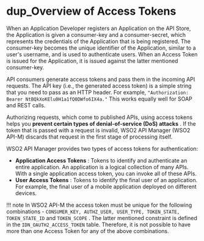 # dup\_Overview of Access Tokens

When an Application Developer registers an Application on the API Store, the Application is given a consumer-key and a consumer-secret, which represents the credentials of the Application that is being registered. The consumer-key becomes the unique identifier of the Application, similar to a user's username, and is used to authenticate users. When an Access Token is issued for the Application, it is issued against the latter mentioned consumer-key.

API consumers generate access tokens and pass them in the incoming API requests. The API key (i.e., the generated access token) is a simple string that you need to pass as an HTTP header. For example, `"Authorization: Bearer NtBQkXoKElu0H1a1fQ0DWfo6IX4a."` This works equally well for SOAP and REST calls.

Authorizing requests, which come to published APIs, using access tokens helps you **prevent certain types of denial-of-service (DoS) attacks** . If the token that is passed with a request is invalid, WSO2 API Manager (WSO2 API-M) discards that request in the first stage of processing itself.

WSO2 API Manager provides two types of access tokens for authentication:

-   **Application Access Tokens** : Tokens to identify and authenticate an entire application. An application is a logical collection of many APIs. With a single application access token, you can invoke all of these APIs.
-   **User Access Tokens** : Tokens to identify the final user of an application. For example, the final user of a mobile application deployed on different devices.

!!! note
In WSO2 API-M the access token must be unique for the following combinations - `CONSUMER_KEY, AUTHZ_USER, USER_TYPE, TOKEN_STATE, TOKEN_STATE_ID` and `TOKEN_SCOPE` . The latter mentioned constraint is defined in the `IDN_OAUTH2_ACCESS_TOKEN` table. Therefore, it is not possible to have more than one Access Token for any of the above combinations.


